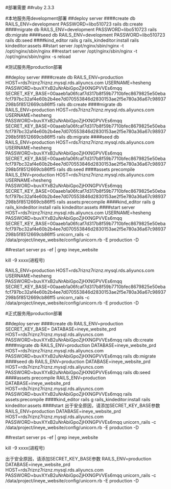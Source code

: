 #部署需要
##ruby 2.3.3

#本地服务用development部署
##deploy server
####create db
RAILS_ENV=development PASSWORD=libo510723 rails db:create
####migrate db
RAILS_ENV=development PASSWORD=libo510723 rails db:migrate
####seed db
RAILS_ENV=development PASSWORD=libo510723 rails db:seed
####kind_editor
rails g rails_kindeditor:install
rails kindeditor:assets
##start server
/opt/nginx/sbin/nginx -t
/opt/nginx/sbin/nginx
##restart server
/opt/nginx/sbin/nginx -t
/opt/nginx/sbin/nginx -s reload


#测试服务用production部署


##deploy server
####create db
RAILS_ENV=production HOST=rds7riznz7riznz.mysql.rds.aliyuncs.com USERNAME=hesheng PASSWORD=buvXYxB2uNrAbiGpoZjHXNGPVVEs6mqq SECRET_KEY_BASE=00aaeb1a06fcaf7d317b8f59b7710bfec8679825e50ebafcf797bc32af4e60b2b4ee7d070553846d2830153ae2f5e780a36a67c98937298b5f8512669cb86ff5 rails db:create
####migrate db
RAILS_ENV=production HOST=rds7riznz7riznz.mysql.rds.aliyuncs.com USERNAME=hesheng PASSWORD=buvXYxB2uNrAbiGpoZjHXNGPVVEs6mqq SECRET_KEY_BASE=00aaeb1a06fcaf7d317b8f59b7710bfec8679825e50ebafcf797bc32af4e60b2b4ee7d070553846d2830153ae2f5e780a36a67c98937298b5f8512669cb86ff5 rails db:migrate
####seed db
RAILS_ENV=production  HOST=rds7riznz7riznz.mysql.rds.aliyuncs.com USERNAME=hesheng PASSWORD=buvXYxB2uNrAbiGpoZjHXNGPVVEs6mqq SECRET_KEY_BASE=00aaeb1a06fcaf7d317b8f59b7710bfec8679825e50ebafcf797bc32af4e60b2b4ee7d070553846d2830153ae2f5e780a36a67c98937298b5f8512669cb86ff5 rails db:seed
####assets precompile
RAILS_ENV=production HOST=rds7riznz7riznz.mysql.rds.aliyuncs.com USERNAME=hesheng PASSWORD=buvXYxB2uNrAbiGpoZjHXNGPVVEs6mqq SECRET_KEY_BASE=00aaeb1a06fcaf7d317b8f59b7710bfec8679825e50ebafcf797bc32af4e60b2b4ee7d070553846d2830153ae2f5e780a36a67c98937298b5f8512669cb86ff5 rails assets:precompile
####kind_editor
rails g rails_kindeditor:install
rails kindeditor:assets
####start server
HOST=rds7riznz7riznz.mysql.rds.aliyuncs.com USERNAME=hesheng PASSWORD=buvXYxB2uNrAbiGpoZjHXNGPVVEs6mqq SECRET_KEY_BASE=00aaeb1a06fcaf7d317b8f59b7710bfec8679825e50ebafcf797bc32af4e60b2b4ee7d070553846d2830153ae2f5e780a36a67c98937298b5f8512669cb86ff5 unicorn_rails -c /data/project/ineye_website/config/unicorn.rb -E production -D

##restart server
ps -ef | grep ineye_website

kill -9 xxxx(进程号)

RAILS_ENV=production HOST=rds7riznz7riznz.mysql.rds.aliyuncs.com USERNAME=hesheng PASSWORD=buvXYxB2uNrAbiGpoZjHXNGPVVEs6mqq SECRET_KEY_BASE=00aaeb1a06fcaf7d317b8f59b7710bfec8679825e50ebafcf797bc32af4e60b2b4ee7d070553846d2830153ae2f5e780a36a67c98937298b5f8512669cb86ff5 unicorn_rails -c /data/project/ineye_website/config/unicorn.rb -E production -D

#正式服务用production部署

##deploy server
####create db
RAILS_ENV=production SECRET_KEY_BASE= DATABASE=ineye_website_prd HOST=rds7riznz7riznz.mysql.rds.aliyuncs.com PASSWORD=buvXYxB2uNrAbiGpoZjHXNGPVVEs6mqq rails db:create
####migrate db
RAILS_ENV=production DATABASE=ineye_website_prd HOST=rds7riznz7riznz.mysql.rds.aliyuncs.com PASSWORD=buvXYxB2uNrAbiGpoZjHXNGPVVEs6mqq rails db:migrate
####seed db 
RAILS_ENV=production DATABASE=ineye_website_prd HOST=rds7riznz7riznz.mysql.rds.aliyuncs.com PASSWORD=buvXYxB2uNrAbiGpoZjHXNGPVVEs6mqq rails db:seed
####assets precompile
RAILS_ENV=production DATABASE=ineye_website_prd HOST=rds7riznz7riznz.mysql.rds.aliyuncs.com PASSWORD=buvXYxB2uNrAbiGpoZjHXNGPVVEs6mqq rails assets:precompile
####kind_editor
rails g rails_kindeditor:install
rails kindeditor:assets
####start
出于安全原因，请添加SECRET_KEY_BASE参数
RAILS_ENV=production DATABASE=ineye_website_prd HOST=rds7riznz7riznz.mysql.rds.aliyuncs.com PASSWORD=buvXYxB2uNrAbiGpoZjHXNGPVVEs6mqq unicorn_rails -c /data/project/ineye_website/config/unicorn.rb -E production -D

##restart server
ps -ef | grep ineye_website

kill -9 xxxx(进程号)

出于安全原因，请添加SECRET_KEY_BASE参数
RAILS_ENV=production DATABASE=ineye_website_prd HOST=rds7riznz7riznz.mysql.rds.aliyuncs.com PASSWORD=buvXYxB2uNrAbiGpoZjHXNGPVVEs6mqq unicorn_rails -c /data/project/ineye_website/config/unicorn.rb -E production -D
